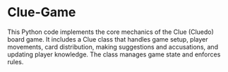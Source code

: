 # Clue-Game
This Python code implements the core mechanics of the Clue (Cluedo) board game. It includes a Clue class that handles game setup, player movements, card distribution, making suggestions and accusations, and updating player knowledge. The class manages game state and enforces rules.
